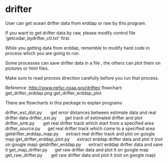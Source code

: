 drifter
=========
User can get ocean drifter data from erddap or raw by this program. 

If you want to get drifter data by raw, please modify control file 'getcodar_bydrifter_ctl.txt' first. 

While you getting data from erddap, rememble to modify hard code in process which you are going to run.

Some processes can save drifter data in a file , the others can plot them on pictures or html files.

Make sure to read process direction carefully before you run that process.

Reference :http://www.nefsc.noaa.gov/drifter/ flowchart: get_drifter_erddap.png get_drifter_erddap_plot



There are flowcharts in this peckage to explan programs 


drifter_est_dist.py &nbsp;&nbsp;&nbsp;&nbsp;&nbsp; get error distances between estimate data and real drifter data
drifter_est.py &nbsp;&nbsp;&nbsp;&nbsp;&nbsp; get track of estimated drifter and plot
drifter_sink.py &nbsp;&nbsp;&nbsp;&nbsp;&nbsp; get real drifter track which start from a specified area
drifter_source.py&nbsp;&nbsp;&nbsp;&nbsp;&nbsp;  get real drifter track which come to a specified area
getdrifter_erddap_map.py&nbsp;&nbsp;&nbsp;&nbsp;&nbsp;  extract real drifter track and plot on google map
get_drifter_erddap_plot.py&nbsp;&nbsp;&nbsp;&nbsp;&nbsp;  extract erddap drifter data and plot it (not on google map)
getdrifter_erddap.py&nbsp;&nbsp;&nbsp;&nbsp;&nbsp;  extract erddap drifter data and save it
get_map_drifter.py&nbsp;&nbsp;&nbsp;&nbsp;&nbsp;  get raw drifter data and plot it on google map
get_raw_drifter.py &nbsp;&nbsp;&nbsp;&nbsp;&nbsp; get raw drifter data and plot it (not on google map)
